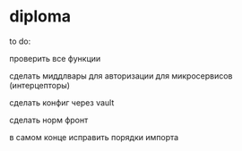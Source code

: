 # diploma

to do:

проверить все функции

сделать миддлвары для авторизации для микросервисов (интерцепторы)

сделать конфиг через vault

сделать норм фронт

в самом конце исправить порядки импорта